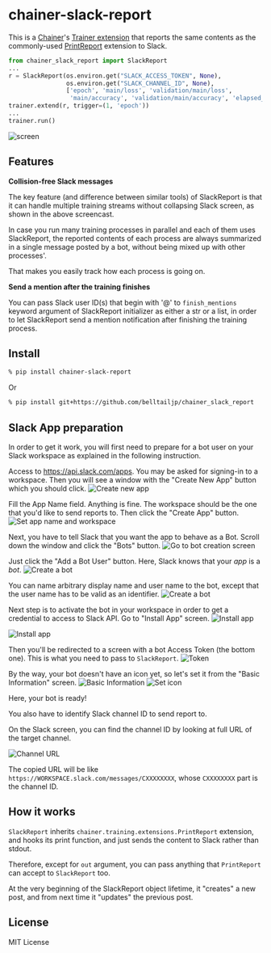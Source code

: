 # chainer-slack-report

This is a [Chainer](https://chainer.org/)'s
[Trainer extension](https://docs.chainer.org/en/v6.0.0/guides/extensions.html)
that reports the same contents as the commonly-used
[PrintReport](https://docs.chainer.org/en/v6.0.0/reference/generated/chainer.training.extensions.PrintReport.html) extension to Slack.

```python
from chainer_slack_report import SlackReport
...
r = SlackReport(os.environ.get("SLACK_ACCESS_TOKEN", None),
                os.environ.get("SLACK_CHANNEL_ID", None),
                ['epoch', 'main/loss', 'validation/main/loss',
                 'main/accuracy', 'validation/main/accuracy', 'elapsed_time']) 
trainer.extend(r, trigger=(1, 'epoch'))
...
trainer.run()
```

![screen](docs/screencast.gif)

## Features

**Collision-free Slack messages**

The key feature (and difference between similar tools) of SlackReport is that
it can handle multiple training streams without collapsing Slack screen,
as shown in the above screencast.

In case you run many training processes in parallel
and each of them uses SlackReport,
the reported contents of each process are always summarized in a single message
posted by a bot, without being mixed up with other processes'.

That makes you easily track how each process is going on.


**Send a mention after the training finishes**

You can pass Slack user ID(s) that begin with '@' to
`finish_mentions` keyword argument of SlackReport initializer as
either a str or a list, in order to let SlackReport send a mention
notification after finishing the training process.



## Install

```bash
% pip install chainer-slack-report
```

Or

```bash
% pip install git+https://github.com/belltailjp/chainer_slack_report
```


## Slack App preparation

In order to get it work, you will first need to prepare for a bot user
on your Slack workspace as explained in the following instruction.

Access to https://api.slack.com/apps.
You may be asked for signing-in to a workspace.
Then you will see a window with the "Create New App" button
which you should click.
![Create new app](docs/01_create_new_app.png)


Fill the App Name field. Anything is fine.
The workspace should be the one that you'd like to send reports to.
Then click the "Create App" button.
![Set app name and workspace](docs/02_app_name_and_workspace.png)


Next, you have to tell Slack that you want the app to behave as a Bot.
Scroll down the window and click the "Bots" button.
![Go to bot creation screen](docs/03_bot_setting.png)


Just click the "Add a Bot User" button.
Here, Slack knows that your *app* is a *bot*.
![Create a bot](docs/04_add_bot_user.png)


You can name arbitrary display name and user name to the bot,
except that the user name has to be valid as an identifier.
![Create a bot](docs/05_fill_bot_info.png)


Next step is to activate the bot in your workspace
in order to get a credential to access to Slack API.
Go to "Install App" screen.
![Install app](docs/06_install_page.png)

![Install app](docs/07_click_bot_install.png)


Then you'll be redirected to a screen with a bot Access Token (the bottom one).
This is what you need to pass to `SlackReport`.
![Token](docs/08_got_token.png)


By the way, your bot doesn't have an icon yet,
so let's set it from the "Basic Information" screen.
![Basic Information](docs/09_basic_information.png)
![Set icon](docs/10_set_icon.png)


Here, your bot is ready!

You also have to identify Slack channel ID to send report to.

On the Slack screen, you can find the channel ID by looking at full URL
of the target channel.

![Channel URL](docs/11_find_slack_channel_url.png)

The copied URL will be like `https://WORKSPACE.slack.com/messages/CXXXXXXXX`,
whose `CXXXXXXXX` part is the channel ID.


## How it works

`SlackReport` inherits `chainer.training.extensions.PrintReport` extension,
and hooks its print function, and just sends the content to Slack
rather than stdout.

Therefore, except for `out` argument,
you can pass anything that `PrintReport` can accept to `SlackReport` too.

At the very beginning of the SlackReport object lifetime,
it "creates" a new post, and from next time it "updates" the previous post.


## License

MIT License
